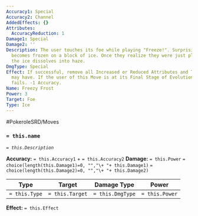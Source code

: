 ```yaml
---
Accuracy1: Special
Accuracy2: Channel
AddedEffects: {}
Attributes:
  AccuracyReduction: 1
Damage1: Special
Damage2: ''
Description: The user touches its foe while playing "Freeze!". Surprisingly, the foe
  becomes frozen on a block of ice. Once they realize they were just playing pretend
  the ice dissolves into haze.
DmgType: Special
Effect: If successful, remove all Increased or Reduced Attributes and Traits the Foe
  may have. If the user of this Move is at its Final Stage of Evolution, this move
  fails. -1 Accuracy.
Name: Freezy Frost
Power: 3
Target: Foe
Type: Ice
---
```


#PokeroleSRD/Moves

### `= this.name` 
*`= this.Description`*

**Accuracy:** `= this.Accuracy1` + `= this.Accuracy2`
**Damage:** `= this.Power` `= choice(length(this.Damage1)=0, "","\+ "+ this.Damage1)` `= choice(length(this.Damage2)=0, "","\+ "+ this.Damage2)`

| Type          | Target          | Damage Type          | Power          |
| ------------- | --------------- | ---------------- | -------------- |
| `= this.Type` | `= this.Target` | `= this.DmgType` | `= this.Power` | 

**Effect:** `= this.Effect`